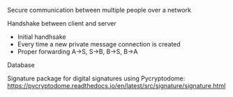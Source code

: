 Secure communication between multiple people over a network

Handshake between client and server
- Initial handhsake 
- Every time a new private message connection is created 
- Proper forwarding A->S, S->B, B->S, B->A

Database

Signature package for digital signatures using Pycryptodome: https://pycryptodome.readthedocs.io/en/latest/src/signature/signature.html
